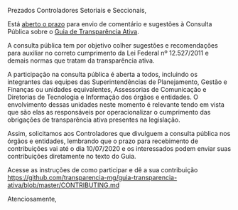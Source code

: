 
Prezados Controladores Setoriais e Seccionais,

Está [aberto o prazo](http://cge.mg.gov.br/noticias-artigos/777-participe-da-consulta-publica-sobre-o-guia-de-transparencia-ativa) para envio de comentário e sugestões à Consulta Pública sobre o [Guia de Transparência Ativa](https://transparencia-mg.github.io/guia-transparencia-ativa/v0/).

A consulta pública tem por objetivo colher sugestões e recomendações para auxiliar no correto cumprimento da Lei Federal nº 12.527/2011 e demais normas que tratam da transparência ativa.

A participação na consulta pública é aberta a todos, incluindo os integrantes das equipes das Superintendências de Planejamento, Gestão e Finanças ou unidades equivalentes, Assessorias de Comunicação e Diretorias de Tecnologia e Informação dos órgãos e entidades. O envolvimento dessas unidades neste momento é relevante tendo em vista que são elas as responsáveis por operacionalizar o cumprimento das obrigações de transparência ativa presentes na legislação.

Assim, solicitamos aos Controladores que divulguem a consulta pública nos órgãos e entidades, lembrando que o prazo para recebimento de contribuições vai até o dia 10/07/2020 e os interessados podem enviar suas contribuições diretamente no texto do Guia.

Acesse as instruções de como participar e dê a sua contribuição
https://github.com/transparencia-mg/guia-transparencia-ativa/blob/master/CONTRIBUTING.md

Atenciosamente,
